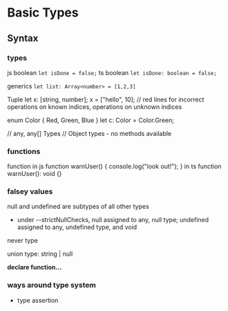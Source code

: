 # Basic Types

## Syntax

### types

js boolean
`let isDone = false;`
ts boolean
`let isDone: boolean = false;`

generics
`let list: Array<number> = [1,2,3]`

Tuple
let x: [string, number];
x = ["hello", 10];
// red lines for incorrect operations on known indices, operations on unknown indices

enum Color {
    Red,
    Green,
    Blue
}
let c: Color = Color.Green;

// any, any[] Types
// Object types - no methods available

### functions

function in js
function warnUser() {
    console.log("look out!");
}
in ts
function warnUser(): void {}

### falsey values

null and undefined are subtypes of all other types

* under --strictNullChecks, null assigned to any, null type; undefined assigned to any, undefined type, and void

never type

union type: string | null

**declare function...**

### ways around type system

* type assertion
